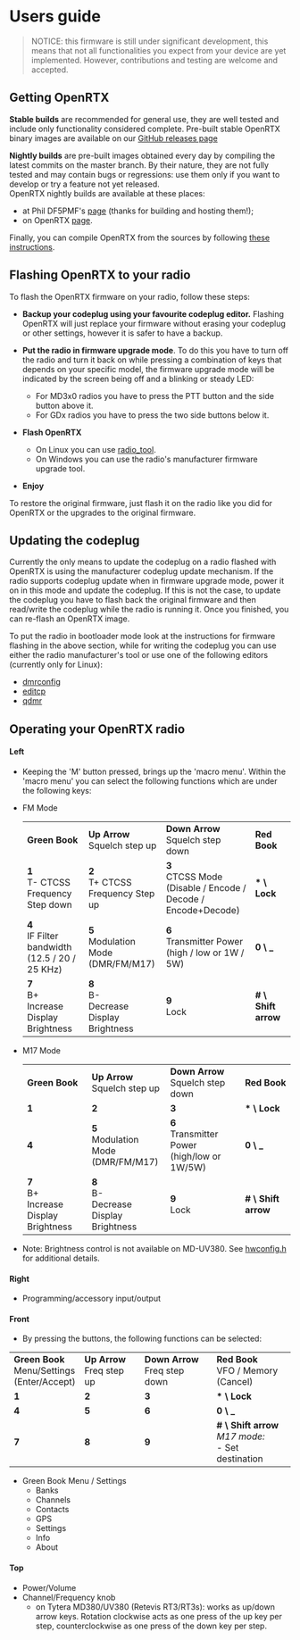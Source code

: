 # Users guide

> NOTICE: this firmware is still under significant development, this means that not all functionalities you expect from your device are yet implemented. However, contributions and testing are welcome and accepted.

## Getting OpenRTX

**Stable builds** are recommended for general use, they are well tested and include only functionality considered complete.
Pre-built stable OpenRTX binary images are available on our [GitHub releases page](https://github.com/OpenRTX/OpenRTX/releases)

**Nightly builds** are pre-built images obtained every day by compiling the latest commits on the master branch. By their nature, they are not fully tested and may contain bugs or regressions: use them only if you want to develop or try a feature not yet released.\
OpenRTX nightly builds are available at these places:
* at Phil DF5PMF's [page](https://openrtx.schinken-radio.de/nightly/) (thanks for building and hosting them!);
* on OpenRTX [page](https://files.openrtx.org/nightly/).

Finally, you can compile OpenRTX from the sources by following [these instructions](compiling.md).

## Flashing OpenRTX to your radio
To flash the OpenRTX firmware on your radio, follow these steps:

* **Backup your codeplug using your favourite codeplug editor.** Flashing OpenRTX will just replace your firmware without erasing your codeplug or other settings, however it is safer to have a backup.

* **Put the radio in firmware upgrade mode**. To do this you have to turn off the radio and turn it back on while pressing a combination of keys that depends on your specific model, the firmware upgrade mode will be indicated by the screen being off and a blinking or steady LED:
    * For MD3x0 radios you have to press the PTT button and the side button above it.
    * For GDx radios you have to press the two side buttons below it.


* **Flash OpenRTX**
    * On Linux you can use [radio_tool](https://github.com/v0l/radio_tool).
    * On Windows you can use the radio's manufacturer firmware upgrade tool.

* **Enjoy**

To restore the original firmware, just flash it on the radio like you did for OpenRTX or the upgrades to the original firmware.

## Updating the codeplug
Currently the only means to update the codeplug on a radio flashed with OpenRTX is using the manufacturer codeplug update mechanism. If the radio supports codeplug update when in firmware upgrade mode, power it on in this mode and update the codeplug. If this is not the case, to update the codeplug you have to flash back the original firmware and then read/write the codeplug while the radio is running it. Once you finished, you can re-flash an OpenRTX image.

To put the radio in bootloader mode look at the instructions for firmware flashing in the above section, while for writing the codeplug you can use either the radio manufacturer's tool or use one of the following editors (currently only for Linux):

- [dmrconfig](https://github.com/OpenRTX/dmrconfig)
- [editcp](https://github.com/DaleFarnsworth-DMR/editcp)
- [qdmr](https://github.com/hmatuschek/qdmr)



## Operating your OpenRTX radio
#### Left
* Keeping the 'M' button pressed, brings up the 'macro menu'. Within the 'macro menu' you can select the following functions which are under the following keys:

* FM Mode

    |   |   |   |   |
    |---|---|---|---|
    | **Green Book** | **Up Arrow** <br> Squelch step up | **Down Arrow** <br> Squelch step down | **Red Book** |
    | **1** <br> T- CTCSS <br> Frequency Step down | **2** <br> T+ CTCSS <br> Frequency Step up | **3** <br> CTCSS Mode <br> (Disable / Encode /<br>Decode / Encode+Decode) | **\* \ Lock** |
    | **4** <br> IF Filter bandwidth <br> (12.5 / 20 / 25 KHz) | **5** <br> Modulation Mode <br> (DMR/FM/M17) | **6** <br> Transmitter Power <br> (high / low or 1W / 5W) | **0 \ \_** |
    | **7** <br> B+ <br> Increase Display <br> Brightness| **8** <br> B- <br> Decrease Display <br> Brightness  | **9** <br> Lock | **# \ Shift arrow** |

* M17 Mode

    |   |   |   |   |
    |---|---|---|---|
    | **Green Book** | **Up Arrow** <br> Squelch step up | **Down Arrow** <br> Squelch step down | **Red Book** |
    | **1** | **2** | **3** | **\* \ Lock** |
    | **4** | **5** <br> Modulation Mode <br> (DMR/FM/M17) | **6** <br> Transmitter Power <br> (high/low or 1W/5W) | **0 \ \_** |
    | **7** <br> B+ <br> Increase Display <br> Brightness| **8** <br> B- <br> Decrease Display <br> Brightness  | **9** <br> Lock | **# \ Shift arrow** |

* Note: Brightness control is not available on MD-UV380. See [hwconfig.h](https://github.com/OpenRTX/OpenRTX/blob/dbe7ff470004e57b12c85243d4ca7a7664cf4f77/platform/targets/MD-UV3x0/hwconfig.h#L155) for additional details.


#### Right
* Programming/accessory input/output

#### Front
* By pressing the buttons, the following functions can be selected:


|   |   |   |   |
|---|---|---|---|
| **Green Book** <br> Menu/Settings <br> (Enter/Accept) | **Up Arrow** <br> Freq step up | **Down Arrow** <br> Freq step down | **Red Book** <br> VFO / Memory <br> (Cancel)|
| **1** | **2** | **3** | **\* \ Lock** |
| **4** | **5** | **6** | **0 \ \_** |
| **7** | **8** | **9** | **# \ Shift arrow** <br> *M17 mode:* <br> - Set destination |

* Green Book Menu / Settings
    * Banks
    * Channels
    * Contacts
    * GPS
    * Settings
    * Info
    * About

#### Top
* Power/Volume
* Channel/Frequency knob
    * on Tytera MD380/UV380 (Retevis RT3/RT3s): works as up/down arrow keys. Rotation clockwise acts as one press of the up key per step, counterclockwise as one press of the down key per step.
